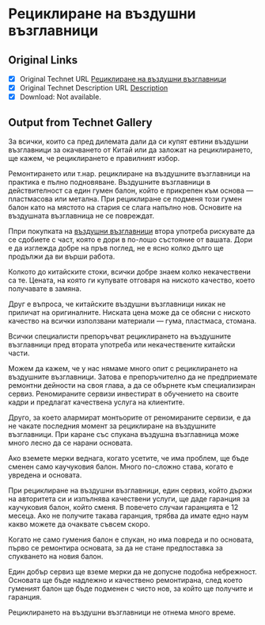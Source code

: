 # Рециклиране на въздушни възглавници

## Original Links

- [x] Original Technet URL [Рециклиране на въздушни възглавници](https://gallery.technet.microsoft.com/727170fc-ff59-4280-8dfe-861b6c738f03)
- [x] Original Technet Description URL [Description](https://gallery.technet.microsoft.com/727170fc-ff59-4280-8dfe-861b6c738f03/description)
- [x] Download: Not available.

## Output from Technet Gallery

За всички, които са пред дилемата дали да си купят евтини въздушни възглавници за окачването от Китай или да заложат на рециклирането, ще кажем, че рециклирането е правилният избор.

Ремонтирането или т.нар. рециклиране на въздушните възглавници на практика е пълно подновяване. Въздушните възглавници в действителност са един гумен балон, който е прикрепен към основа — пластмасова или метална. При рециклиране се подменя този гумен  балон като на мястото на стария се слага напълно нов. Основите на въздушната възглавница не се повреждат.

Ппри покупката на [въздушни възглавници](https://www.smatic.net/) втора употреба рискувате да се сдобиете с част, която е дори в по-лошо състояние от вашата. Дори е да изглежда добре на пръв поглед, не е ясно колко дълго ще продължи да ви върши  работа.

Колкото до китайските стоки, всички добре знаем колко некачествени са те. Цената, на която ги купувате отговаря на ниското качество, което получавате в замяна.

Друг е въпроса, че китайските въздушни възглавници никак не приличат на оригиналните. Ниската цена може да се обясни с ниското качество на всички използвани материали — гума, пластмаса, стомана.

Всички специалисти препоръчват рециклирането на въздушните възглавници пред втората употреба или некачествените китайски части.

Можем да кажем, че у нас нямаме много опит с рециклирането на въздушните възглавници. Затова е препоръчително да не предприемате ремонтни дейности на своя глава, а да се обърнете към специализиран сервиз. Реномираните сервизи инвестират в обучението на своите  кадри и предлагат качествена услуга на клиентите.

Друго, за което алармират монтьорите от реномираните сервизи, е да не чакате последния момент за рециклиране на въздушните възглавници. При каране със спукана въздушна възглавница може много лесно да се нарани основата.

Ако вземете мерки веднага, когато усетите, че има проблем, ще бъде сменен само каучуковия балон. Много по-сложно става, когато е увредена и основата.

При рециклиране на въздушни възглавници, един сервиз, който държи на авторитета си и изпълнява качествени услуги, ще даде гаранция за каучуковия балон, който сменя. В повечето случаи гаранцията е 12 месеца. Ако не получите такава гаранция, трябва да имате  едно наум какво можете да очаквате съвсем скоро.

Когато не само гумения балон е спукан, но има повреда и по основата, първо се ремонтира основата, за да не стане предпоставка за спукването на новия балон.

Един добър сервиз ще вземе мерки да не допусне подобна небрежност. Основата ще бъде надлежно и качествено ремонтирана, след което гуменият балон ще бъде подменен с чисто нов, за който ще получите и гаранция.

Рециклирането на въздушни възглавници не отнема много време.

